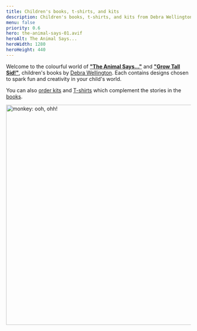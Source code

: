 ```yaml
---
title: Children's books, t-shirts, and kits
description: Children's books, t-shirts, and kits from Debra Wellington, a UK artist.
menu: false
priority: 0.6
hero: the-animal-says-01.avif
heroAlt: The Animal Says...
heroWidth: 1280
heroHeight: 440
---
```


Welcome to the colourful world of [**"The Animal Says..."**](--ROOT--books/the-animal-says/) and [**"Grow Tall Sid!"**](--ROOT--books/grow-tall-sid/), children's books by [Debra Wellington](--ROOT--about/). Each contains designs chosen to spark fun and creativity in your child's world.

You can also [order kits](--ROOT--kits/) and [T-shirts](--ROOT--clothes/) which complement the stories in the [books](--ROOT--books/).

<img src="--ROOT--images/monkey.avif" alt="monkey: ooh, ohh!" width="800" height="600" class="noborder">
